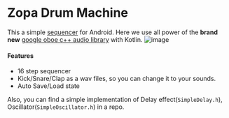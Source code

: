 # Zopa Drum Machine
This a simple [sequencer](https://en.wikipedia.org/wiki/Music_sequencer) for Android. Here we use all power of the **brand new** [google oboe c++ audio library](https://github.com/google/oboe) with Kotlin.
![image](https://i.imgur.com/6anttIk.png)

#### Features
- 16 step sequencer
- Kick/Snare/Clap as a wav files, so you can change it to your sounds.
- Auto Save/Load state

Also, you can find a simple implementation of Delay effect(`SimpleDelay.h`), Oscillator(`SimpleOscillator.h`) in a repo.
